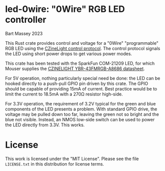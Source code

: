 # led-0wire: "0Wire" RGB LED controller
Bart Massey 2023

This Rust crate provides control and voltage for a "0Wire"
"programmable" RGB LED using the [CZineLight control
protocol](https://cdn.sparkfun.com/assets/9/f/1/c/6/CZineLight_0-Wire_Communication_Protocol.pdf).
The control protocol signals the LED using short power drops
to get various power modes.

This crate has been tested with the SparkFun COM-21209 LED,
for which Mouser supplies the [CZINELIGHT YBR-43FMRGB-A8686
datasheet](https://www.mouser.com/datasheet/2/813/0_Wire_RGB_LED_Datasheet-3225050.pdf).

For 5V operation, nothing particularly special need be done:
the LED can be hooked directly to a push-pull GPIO pin
driven by this crate. The GPIO should be capable of
providing 15mA of current. Best practice would be to limit
the current to 18.5mA with a 270Ω resistor high-side.

For 3.3V operation, the requirement of 3.2V typical for the
green and blue components of the LED presents a
problem. With standard GPIO drive, the voltage may be pulled
down too far, leaving the green not so bright and the blue
not visible. Instead, an NMOS low-side switch can be used to
power the LED directly from 3.3V. This works.

# License

This work is licensed under the "MIT License". Please see the file
`LICENSE.txt` in this distribution for license terms.
